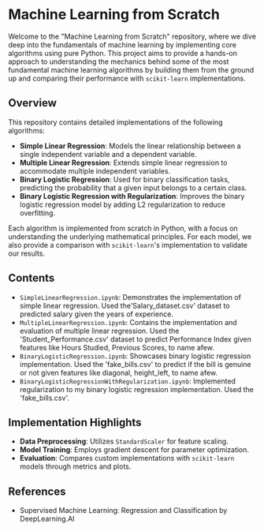 # Machine Learning from Scratch

Welcome to the "Machine Learning from Scratch" repository, where we dive deep into the fundamentals of machine learning by implementing core algorithms using pure Python. This project aims to provide a hands-on approach to understanding the mechanics behind some of the most fundamental machine learning algorithms by building them from the ground up and comparing their performance with `scikit-learn` implementations.

## Overview

This repository contains detailed implementations of the following algorithms:

- **Simple Linear Regression**: Models the linear relationship between a single independent variable and a dependent variable.
- **Multiple Linear Regression**: Extends simple linear regression to accommodate multiple independent variables.
- **Binary Logistic Regression**: Used for binary classification tasks, predicting the probability that a given input belongs to a certain class.
- **Binary Logistic Regression with Regularization**: Improves the binary logistic regression model by adding L2 regularization to reduce overfitting.

Each algorithm is implemented from scratch in Python, with a focus on understanding the underlying mathematical principles. For each model, we also provide a comparison with `scikit-learn`'s implementation to validate our results.

## Contents

- `SimpleLinearRegression.ipynb`: Demonstrates the implementation of simple linear regression. Used the'Salary_dataset.csv' dataset to predicted salary given the years of experience.
- `MultipleLinearRegression.ipynb`: Contains the implementation and evaluation of multiple linear regression. Used the 'Student_Performance.csv' dataset to predict Performance Index given features like Hours Studied,	Previous Scores, to name afew. 
- `BinaryLogisticRegression.ipynb`: Showcases binary logistic regression implementation. Used the 'fake_bills.csv' to predict if the bill is genuine or not given features like diagonal,	height_left, to name afew.
- `BinaryLogisticRegressionWithRegularization.ipynb`: Implemented regularization to my binary logistic regression implementation. Used the 'fake_bills.csv'. 

## Implementation Highlights

- **Data Preprocessing**: Utilizes `StandardScaler` for feature scaling.
- **Model Training**: Employs gradient descent for parameter optimization.
- **Evaluation**: Compares custom implementations with `scikit-learn` models through metrics and plots.

## References 
- Supervised Machine Learning: Regression and Classification by DeepLearning.AI 
